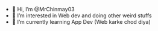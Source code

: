 - 👋 Hi, I’m @MrChinmay03
- 👀 I’m interested in Web dev and doing other weird stuffs
- 🌱 I’m currently learning App Dev (Web karke chod diya)
<!-- - 💞️ I’m looking to collaborate on Lmao don't have any skills to collab -->
<!-- - 📫 How to reach me NO NEED -->

<!---
MrChinmay03/MrChinmay03 is a ✨ special ✨ repository because its `README.md` (this file) appears on your GitHub profile.
You can click the Preview link to take a look at your changes.
--->
